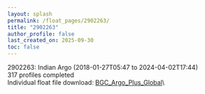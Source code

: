 ```yaml
---
layout: splash
permalink: /float_pages/2902263/
title: "2902263"
author_profile: false
last_created_on: 2025-09-30
toc: false
---
```

 
2902263: Indian Argo (2018-01-27T05:47 to 2024-04-02T17:44)\
317 profiles completed\
Individual float file download: [BGC_Argo_Plus_Global](https://ftp.soest.hawaii.edu/bgc_argo_plus/Individual_Floats/outliers_removed/2902263_Sprof_processed.nc)\
